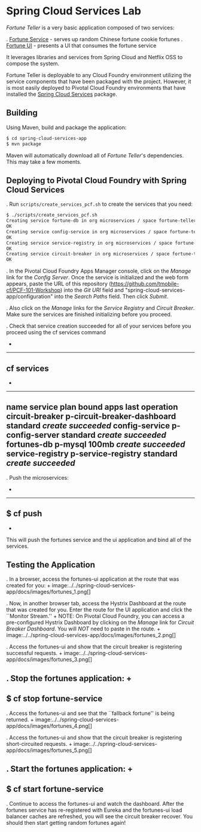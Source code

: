 # Spring Cloud Services Lab

*Fortune Teller* is a very basic application composed of two services:

. [Fortune Service](../../spring-cloud-services-app/fortune-teller-fortune-service) - serves up random Chinese fortune cookie fortunes
. [Fortune UI](../../spring-cloud-services-app/fortune-teller-ui) - presents a UI that consumes the fortune service

It leverages libraries and services from Spring Cloud and Netflix OSS to compose the system.

Fortune Teller is deployable to any Cloud Foundry environment utilizing the service components that have been packaged with the project.
However, it is most easily deployed to Pivotal Cloud Foundry environments that have installed the [Spring Cloud Services](https://network.pivotal.io/products/p-spring-cloud-services) package.

## Building

Using Maven, build and package the application:
```bash
$ cd spring-cloud-services-app
$ mvn package
```

Maven will automatically download all of _Fortune Teller_'s dependencies. This may take a few moments.


## Deploying to Pivotal Cloud Foundry with Spring Cloud Services

. Run `scripts/create_services_pcf.sh` to create the services that you need:
```bash
$ ./scripts/create_services_pcf.sh
Creating service fortune-db in org microservices / space fortune-teller as developer...
OK
Creating service config-service in org microservices / space fortune-teller as developer...
OK
Creating service service-registry in org microservices / space fortune-teller as developer...
OK
Creating service circuit-breaker in org microservices / space fortune-teller as developer...
OK
```

. In the Pivotal Cloud Foundry Apps Manager console, click on the *Manage* link for the *Config Server*. Once the service is initialized and the web form appears, paste the URL of this repository (https://github.com/tmobile-cf/PCF-101-Workshop) into the *Git URI* field and "spring-cloud-services-app/configuration" into the *Search Paths* field. Then click *Submit*.

. Also click on the *Manage* links for the *Service Registry* and *Circuit Breaker*. Make sure the services are finished initializing before you proceed.

. Check that service creation succeeded for all of your services before you proceed using the cf services command

+
----
cf services
----
+
----
name               service                       plan       bound apps   last operation
circuit-breaker    p-circuit-breaker-dashboard   standard                *create succeeded*
config-service     p-config-server               standard                *create succeeded*
fortunes-db        p-mysql                       100mb                   *create succeeded*
service-registry   p-service-registry            standard                *create succeeded*
----


. Push the microservices:

+
----
$ cf push
----
+
This will push the fortunes service and the ui application and bind all of the services.


## Testing the Application

. In a browser, access the fortunes-ui application at the route that was created for you:
+
image:../../spring-cloud-services-app/docs/images/fortunes_1.png[]

. Now, in another browser tab, access the Hystrix Dashboard at the route that was created for you.
Enter the route for the UI application and click the ``Monitor Stream.''
+
NOTE: On Pivotal Cloud Foundry, you can access a pre-configured Hystrix Dashboard by clicking on the *Manage* link for *Circuit Breaker Dashboard*. You will *NOT* need to paste in the route.
+
image:../../spring-cloud-services-app/docs/images/fortunes_2.png[]

. Access the fortunes-ui and show that the circuit breaker is registering successful requests.
+
image:../../spring-cloud-services-app/docs/images/fortunes_3.png[]

. Stop the fortunes application:
+
----
$ cf stop fortune-service
----

. Access the fortunes-ui and see that the ``fallback fortune'' is being returned.
+
image:../../spring-cloud-services-app/docs/images/fortunes_4.png[]

. Access the fortunes-ui and show that the circuit breaker is registering short-circuited requests.
+
image:../../spring-cloud-services-app/docs/images/fortunes_5.png[]

. Start the fortunes application:
+
----
$ cf start fortune-service
----

. Continue to access the fortunes-ui and watch the dashboard.
After the fortunes service has re-registered with Eureka and the fortunes-ui load balancer caches are refreshed, you will see the circuit breaker recover.
You should then start getting random fortunes again!
